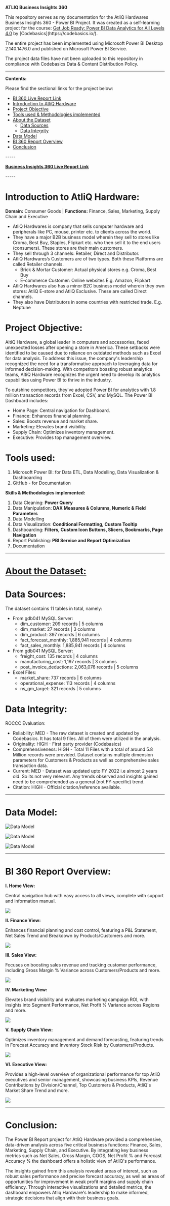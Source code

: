 ﻿**ATLIQ Business Insights 360**

This repository serves as my documentation for the AtliQ Hardwares Business Insights 360 - Power BI Project. It was created as a self-learning project for the course: [Get Job Ready: Power BI Data Analytics for All Levels 4.0]([https://codebasics.io/courses/power-bi-data-analysis-with-end-to-end-project](https://codebasics.io/)) by [Codebasics](https://codebasics.io/).

The entire project has been implemented using Microsoft Power BI Desktop 2.140.1476.0 and published on Microsoft Power BI Service.

The project data files have not been uploaded to this repository in compliance with Codebasics Data & Content Distribution Policy.

-----
**Contents:**

Please find the sectional links for the project below:

- [BI 360 Live Report Link](https://app.powerbi.com/view?r=eyJrIjoiN2NjY2U5NzQtZDliOC00ZmI0LWIxZDAtZTY2N2YwNjkxYTI2IiwidCI6ImM2ZTU0OWIzLTVmNDUtNDAzMi1hYWU5LWQ0MjQ0ZGM1YjJjNCJ9)
- [](https://app.powerbi.com/view?r=eyJrIjoiN2NjY2U5NzQtZDliOC00ZmI0LWIxZDAtZTY2N2YwNjkxYTI2IiwidCI6ImM2ZTU0OWIzLTVmNDUtNDAzMi1hYWU5LWQ0MjQ0ZGM1YjJjNCJ9) [Introduction to AtliQ Hardware](#_introduction_to_atliq)
- [Project Objective](#project-objective)
- [Tools used & Methodologies implemented](#tools-used)
- [](#_tools_used:)[About the Dataset](#about-the-dataset)
  - [Data Sources](#data-sources)
  - [Data Integrity](#data-integrity)
- [](#_data_integrity)[Data Model](#data-model)
- [BI 360 Report Overview](#_bi_360_report)
- [](#_bi_360_report)[Conclusion](#conclusion)

[](#_conclusion:)-----

[**Business Insights 360 Live Report Link**](https://app.powerbi.com/view?r=eyJrIjoiN2NjY2U5NzQtZDliOC00ZmI0LWIxZDAtZTY2N2YwNjkxYTI2IiwidCI6ImM2ZTU0OWIzLTVmNDUtNDAzMi1hYWU5LWQ0MjQ0ZGM1YjJjNCJ9)

[](https://app.powerbi.com/view?r=eyJrIjoiN2NjY2U5NzQtZDliOC00ZmI0LWIxZDAtZTY2N2YwNjkxYTI2IiwidCI6ImM2ZTU0OWIzLTVmNDUtNDAzMi1hYWU5LWQ0MjQ0ZGM1YjJjNCJ9)-----
# <a name="_introduction_to_atliq"></a>**Introduction to AtliQ Hardware:**
**Domain:** Consumer Goods | **Functions:** Finance, Sales, Marketing, Supply Chain and Executive

- AtliQ Hardwares is company that sells computer hardware and peripherals like PC, mouse, printer etc. to clients across the world.
- They have a major B2B business model wherein they sell to stores like Croma, Best Buy, Staples, Flipkart etc. who then sell it to the end users (consumers). These stores are their main customers.
- They sell through 3 channels: Retailer, Direct and Distributor.
- AtliQ Hardwares’s Customers are of two types. Both these Platforms are called Retailer channels.
  - Brick & Mortar Customer: Actual physical stores e.g. Croma, Best Buy
  - E-commerce Customer: Online websites E.g. Amazon, Flipkart
- AtliQ Hardwares also has a minor B2C business model wherein they own stores: AtliQ E-store and AtliQ Exclusive. These are called Direct channels.
- They also have Distributors in some countries with restricted trade. E.g. Neptune
# <a name="_project_objective:"></a>**Project Objective:**
AltiQ Hardware, a global leader in computers and accessories, faced unexpected losses after opening a store in America. These setbacks were identified to be caused due to reliance on outdated methods such as Excel for data analysis. To address this issue, the company's leadership recognized the need for a transformative approach to leveraging data for informed decision-making. With competitors boasting robust analytics teams, AltiQ Hardware recognizes the urgent need to develop its analytics capabilities using Power BI to thrive in the industry.

To outshine competitors, they've adopted Power BI for analytics with 1.8 million transaction records from Excel, CSV, and MySQL. The Power BI Dashboard includes:

- Home Page: Central navigation for Dashboard.
- Finance: Enhances financial planning.
- Sales: Boosts revenue and market share.
- Marketing: Elevates brand visibility.
- Supply Chain: Optimizes inventory management.
- Executive: Provides top management overview.
# <a name="_tools_used:"></a>**Tools used:**
1. Microsoft Power BI: for Data ETL, Data Modelling, Data Visualization & Dashboarding
1. GitHub - for Documentation

**Skills & Methodologies implemented:**

1. Data Cleaning: **Power Query**
1. Data Manipulation: **DAX Measures & Columns, Numeric & Field Parameters**
1. Data Modelling
1. Data Visualization: **Conditional Formatting, Custom Tooltip**
1. Dashboarding: **Filters, Custom Icon Buttons, Slicers, Bookmarks, Page Navigation**
1. Report Publishing: **PBI Service and Report Optimization**
1. Documentation
-----
# <a name="_about_the_dataset:"></a>[**About the Dataset:**](#_about_the_dataset:)
# <a name="_data_sources:"></a>**Data Sources:**
The dataset contains 11 tables in total, namely:

- From gdb041 MySQL Server:
  - dim\_customer: 209 records | 5 columns
  - dim\_market: 27 records | 3 columns
  - dim\_product: 397 records | 6 columns
  - fact\_forecast\_monthly: 1,885,941 records | 4 columns
  - fact\_sales\_monthly: 1,885,941 records | 4 columns
- From gdb041 MySQL Server:
  - freight\_cost: 135 records | 4 columns
  - manufacturing\_cost: 1,197 records | 3 columns
  - post\_invoice\_deductions: 2,063,076 records | 5 columns
- Excel Files:
  - market\_share: 737 records | 6 columns
  - operational\_expense: 113 records | 4 columns
  - ns\_gm\_target: 321 records | 5 columns
# <a name="_data_integrity:"></a>**Data Integrity:**
ROCCC Evaluation:

- Reliability: MED - The raw dataset is created and updated by Codebasics. It has total 9 files. All of them were utilized in the analysis.
- Originality: HIGH - First party provider (Codebasics)
- Comprehensiveness: HIGH - Total 11 Files with a total of around 5.8 Million records were provided. Dataset contains multiple dimension parameters for Customers & Products as well as comprehensive sales transaction data.
- Current: MED - Dataset was updated upto FY 2022 i.e almost 2 years old. So its not very relevant. Any trends observed and insights gained need to be comprehended as a general (not FY-specific) trend.
- Citation: HIGH - Official citation/reference available.
-----
# <a name="_data_model:"></a>**Data Model:**
![Data Model](https://raw.githubusercontent.com/naveensurla/Business_Insights_360/main/Data%20Model/Data_Model/DM-1.png)

![Data Model](https://raw.githubusercontent.com/naveensurla/Business_Insights_360/main/Data%20Model/Data_Model/DM-2.png)

![Data Model](https://raw.githubusercontent.com/naveensurla/Business_Insights_360/main/Data%20Model/Data_Model/DM-3.png)


-----
# <a name="_project_implementation:"></a><a name="_bi_360_report"></a>**BI 360 Report Overview:**
**I. Home View:**

Central navigation hub with easy access to all views, complete with support and information manual.

![](Aspose.Words.a7319c2b-1d55-4471-83c2-e42ad2caffa0.004.png)

**II. Finance View:**

Enhances financial planning and cost control, featuring a P&L Statement, Net Sales Trend and Breakdown by Products/Customers and more.

![](Aspose.Words.a7319c2b-1d55-4471-83c2-e42ad2caffa0.005.png)

**III. Sales View:**

Focuses on boosting sales revenue and tracking customer performance, including Gross Margin % Variance across Customers/Products and more.

![](Aspose.Words.a7319c2b-1d55-4471-83c2-e42ad2caffa0.006.png)

**IV. Marketing View:**

Elevates brand visibility and evaluates marketing campaign ROI, with insights into Segment Performance, Net Profit % Variance across Regions and more.

![](Aspose.Words.a7319c2b-1d55-4471-83c2-e42ad2caffa0.007.png)

**V. Supply Chain View:**

Optimizes inventory management and demand forecasting, featuring trends in Forecast Accuracy and Inventory Stock Risk by Customers/Products.

![](Aspose.Words.a7319c2b-1d55-4471-83c2-e42ad2caffa0.008.png)

**VI. Executive View:**

Provides a high-level overview of organizational performance for top AtliQ executives and senior management, showcasing business KPIs, Revenue Contributions by Division/Channel, Top Customers & Products, AtliQ's Market Share Trend and more.

![](Aspose.Words.a7319c2b-1d55-4471-83c2-e42ad2caffa0.009.png)

-----
# <a name="_conclusion:"></a>**Conclusion:**
The Power BI Report project for AtliQ Hardware provided a comprehensive, data-driven analysis across five critical business functions: Finance, Sales, Marketing, Supply Chain, and Executive. By integrating key business metrics such as Net Sales, Gross Margin, COGS, Net Profit % and Forecast Accuracy % the dashboard offers a holistic view of AtliQ's performance.

The insights gained from this analysis revealed areas of interest, such as robust sales performance and precise forecast accuracy, as well as areas of opportunities for improvement in weak profit margins and supply chain efficiency. Through interactive visualizations and detailed metrics, the dashboard empowers Atliq Hardware's leadership to make informed, strategic decisions that align with their business goals.



